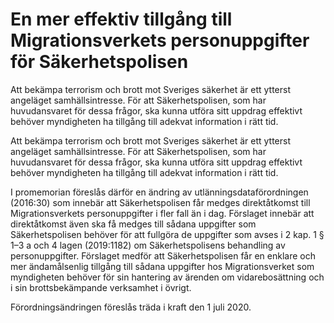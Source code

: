 # En mer effektiv tillgång till Migrationsverkets personuppgifter för Säkerhetspolisen

Att bekämpa terrorism och brott mot Sveriges säkerhet är ett ytterst angeläget samhällsintresse. För att Säkerhetspolisen, som har huvudansvaret för dessa frågor, ska kunna utföra sitt uppdrag effektivt behöver myndigheten ha tillgång till adekvat information i rätt tid.

Att bekämpa terrorism och brott mot Sveriges säkerhet är ett ytterst angeläget samhällsintresse. För att Säkerhetspolisen, som har huvudansvaret för dessa frågor, ska kunna utföra sitt uppdrag effektivt behöver myndigheten ha tillgång till adekvat information i rätt tid.

I promemorian föreslås därför en ändring av utlänningsdataförordningen (2016:30) som innebär att Säkerhetspolisen får medges direktåtkomst till Migrationsverkets personuppgifter i fler fall än i dag. Förslaget innebär att direktåtkomst även ska få medges till sådana uppgifter som Säkerhetspolisen behöver för att fullgöra de uppgifter som avses i 2 kap. 1 § 1–3 a och 4 lagen (2019:1182) om Säkerhetspolisens behandling av personuppgifter. Förslaget medför att Säkerhetspolisen får en enklare och mer ändamålsenlig tillgång till sådana uppgifter hos Migrationsverket som myndigheten behöver för sin hantering av ärenden om vidarebosättning och i sin brottsbekämpande verksamhet i övrigt.

Förordningsändringen föreslås träda i kraft den 1 juli 2020.
